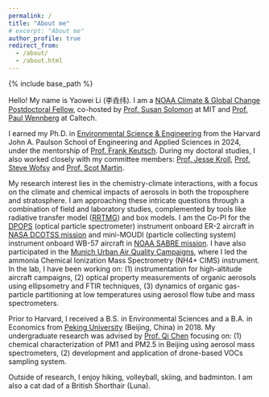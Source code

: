 ```yaml
---
permalink: /
title: "About me"
# excerpt: "About me"
author_profile: true
redirect_from: 
  - /about/
  - /about.html
---
```



{% include base_path %}

Hello! My name is Yaowei Li (李垚纬). I am a [NOAA Climate & Global Change Postdoctoral Fellow](https://cpaess.ucar.edu/cgc/current-awards-alumni), co-hosted by [Prof. Susan Solomon](https://www.ssolomongroup.mit.edu/susansolomon) at MIT and [Prof. Paul Wennberg](https://web.gps.caltech.edu/~wennberg/) at Caltech. 

I earned my Ph.D. in [Environmental Science & Engineering](https://seas.harvard.edu/environmental-science-engineering) from the Harvard John A. Paulson School of Engineering and Applied Sciences in 2024, under the mentorship of [Prof. Frank Keutsch](https://www.keutschgroup.com/home). During my doctoral studies, I also worked closely with my committee members:  [Prof. Jesse Kroll](https://cee.mit.edu/people_individual/jesse-kroll/), [Prof. Steve Wofsy](https://atmos.seas.harvard.edu/people/steve-wofsy) and [Prof. Scot Martin](https://eps.harvard.edu/people/scot-t-martin). 

My research interest lies in the chemistry-climate interactions, with a focus on the climate and chemical impacts of aerosols in both the troposphere and stratosphere. I am approaching these intricate questions through a combination of field and laboratory studies, complemented by tools like radiative transfer model ([RRTMG](http://rtweb.aer.com/rrtm_frame.html)) and box models. I am the Co-PI for the [DPOPS](https://airbornescience.nasa.gov/instrument/DPOPS) (optical particle spectrometer) instrument onboard ER-2 aircraft in [NASA DCOTSS mission](https://dcotss.org/) and mini-MOUDI (particle collecting system) instrument onboard WB-57 aircraft in [NOAA SABRE mission](https://csl.noaa.gov/projects/sabre/). I have also participated in the [Munich Urban Air Quality Campaigns](https://www.ee.cit.tum.de/esm/aktuelles/article/enhancing-air-quality-in-munich-real-time-measurements-and-sophisticated-modelling/), where I led the ammonia Chemical Ionization Mass Spectrometry (NH4+ CIMS) instrument. In the lab, I have been working on: (1) instrumentation for high-altitude aircraft campaigns, (2) optical property measurements of organic aerosols using ellipsometry and FTIR techniques, (3) dynamics of organic gas-particle partitioning at low temperatures using aerosol flow tube and mass spectrometers. 

Prior to Harvard, I received a B.S. in Environmental Sciences and a B.A. in Economics from [Peking University](https://english.pku.edu.cn/) (Beijing, China) in 2018. My undergraduate research was advised by [Prof. Qi Chen](https://scholar.google.com/citations?user=QgN0jXcAAAAJ&hl=en) focusing on: (1) chemical characterization of PM1 and PM2.5 in Beijing using aerosol mass spectrometers, (2) development and application of drone-based VOCs sampling system.

Outside of research, I enjoy hiking, volleyball, skiing, and badminton. I am also a cat dad of a British Shorthair (Luna).

